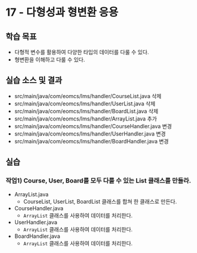 # 17 - 다형성과 형변환 응용

## 학습 목표

- 다형적 변수를 활용하여 다양한 타입의 데이터를 다룰 수 있다.
- 형변환을 이해하고 다룰 수 있다.

## 실습 소스 및 결과

- src/main/java/com/eomcs/lms/handler/CourseList.java 삭제
- src/main/java/com/eomcs/lms/handler/UserList.java 삭제
- src/main/java/com/eomcs/lms/handler/BoardList.java 삭제
- src/main/java/com/eomcs/lms/handler/ArrayList.java 추가
- src/main/java/com/eomcs/lms/handler/CourseHandler.java 변경
- src/main/java/com/eomcs/lms/handler/UserHandler.java 변경
- src/main/java/com/eomcs/lms/handler/BoardHandler.java 변경

## 실습

### 작업1) Course, User, Board를 모두 다룰 수 있는 List 클래스를 만들라.

- ArrayList.java
    - CourseList, UserList, BoardList 클래스를 합쳐 한 클래스로 만든다.
- CourseHandler.java
    - `ArrayList` 클래스를 사용하여 데이터를 처리한다.
- UserHandler.java
    - `ArrayList` 클래스를 사용하여 데이터를 처리한다.
- BoardHandler.java
    - `ArrayList` 클래스를 사용하여 데이터를 처리한다.
